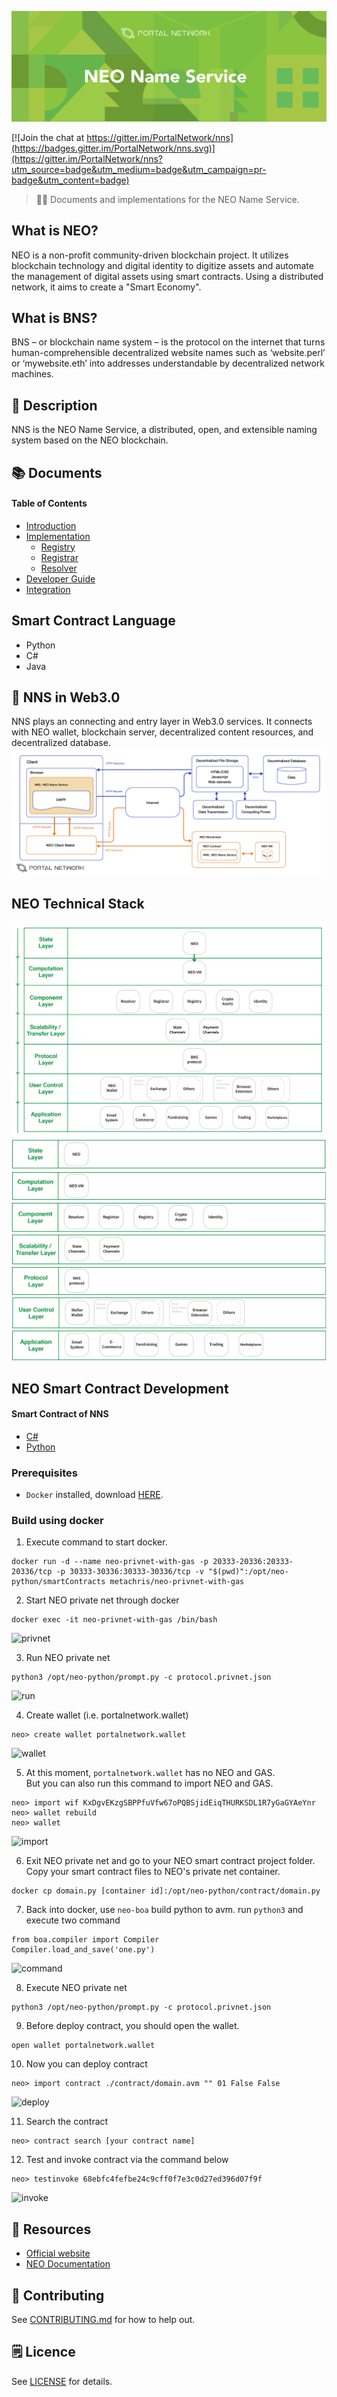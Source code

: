 ![NEO Name Service](./assets/title.jpg)

[![Join the chat at https://gitter.im/PortalNetwork/nns](https://badges.gitter.im/PortalNetwork/nns.svg)](https://gitter.im/PortalNetwork/nns?utm_source=badge&utm_medium=badge&utm_campaign=pr-badge&utm_content=badge)

> 📗🌐 Documents and implementations for the NEO Name Service.

## What is NEO?
NEO is a non-profit community-driven blockchain project. It utilizes blockchain technology and digital identity to digitize assets and automate the management of digital assets using smart contracts. Using a distributed network, it aims to create a "Smart Economy".

## What is BNS?
BNS – or blockchain name system – is the protocol on the internet that turns human-comprehensible decentralized website names such as ‘website.perl’ or ‘mywebsite.eth’ into addresses understandable by decentralized network machines.

## 📝 Description

NNS is the NEO Name Service, a distributed, open, and extensible naming system based on the NEO blockchain.

## 📚 Documents

#### Table of Contents
-  [Introduction](./docs/INTRODUCTION.md)
-  [Implementation](./docs/IMPLEMENTATION.md)
    - [Registry](./docs/REGISTRY.md)
    - [Registrar](./docs/REGISTRAR.md)
    - [Resolver](./docs/RESOLVER.md)
-  [Developer Guide](./nns/README.md)
-  [Integration](./docs/INTEGRATION.md)

## Smart Contract Language
- Python
- C#
- Java

## 📍 NNS in Web3.0
NNS plays an connecting and entry layer in Web3.0 services. It connects with NEO wallet, blockchain server, decentralized content resources, and decentralized database.
![NEO web3](./assets/NEO-web3.png)

## NEO Technical Stack
![Technical Stack](./assets/1.png)
![State Layer](./assets/1-02.png)
![Computation Layer](./assets/1-03.png)
![Component Layer](./assets/1-04.png)
![Transfer Layer](./assets/1-05.png)
![Protocol Layer](./assets/1-06.png)
![User Control Layer](./assets/1-07.png)
![Application Layer](./assets/1-08.png)

## NEO Smart Contract Development

#### Smart Contract of NNS
- [C#](./nns/dotnet/)
- [Python](./nns/python/)

### Prerequisites
- `Docker` installed, download [HERE](https://download.docker.com/mac/stable/Docker.dmg).

### Build using docker
1. Execute command to start docker.
```
docker run -d --name neo-privnet-with-gas -p 20333-20336:20333-20336/tcp -p 30333-30336:30333-30336/tcp -v "$(pwd)":/opt/neo-python/smartContracts metachris/neo-privnet-with-gas
```

2. Start NEO private net through docker
```
docker exec -it neo-privnet-with-gas /bin/bash
```  
![privnet](https://i.imgur.com/mHDlagb.png)

3. Run NEO private net
```
python3 /opt/neo-python/prompt.py -c protocol.privnet.json
``` 
![run](https://i.imgur.com/opDfFfU.png)

4. Create wallet (i.e. portalnetwork.wallet)
```
neo> create wallet portalnetwork.wallet
```
![wallet](https://i.imgur.com/Kaherpk.png)

5. At this moment, `portalnetwork.wallet` has no NEO and GAS.   
But you can also run this command to import NEO and GAS.  
```
neo> import wif KxDgvEKzgSBPPfuVfw67oPQBSjidEiqTHURKSDL1R7yGaGYAeYnr
neo> wallet rebuild
neo> wallet
```
![import](https://i.imgur.com/HEgOsWF.png)

6. Exit NEO private net and go to your NEO smart contract project folder.   
Copy your smart contract files to NEO's private net container.
```
docker cp domain.py [container id]:/opt/neo-python/contract/domain.py
```

7. Back into docker, use `neo-boa` build python to avm. run `python3` and execute two command
```
from boa.compiler import Compiler
Compiler.load_and_save('one.py')
``` 
![command](https://i.imgur.com/q5pPrWN.png)

8. Execute NEO private net 
```
python3 /opt/neo-python/prompt.py -c protocol.privnet.json
```

9. Before deploy contract, you should open the wallet. 
```
open wallet portalnetwork.wallet
```

10. Now you can deploy contract 
```
neo> import contract ./contract/domain.avm "" 01 False False
```
![deploy](https://i.imgur.com/a0XQOJO.png)

11. Search the contract
```
neo> contract search [your contract name]
```

12. Test and invoke contract via the command below
```
neo> testinvoke 68ebfc4fefbe24c9cff0f7e3c0d27ed396d07f9f
```
![invoke](https://i.imgur.com/psWIeVe.png)

## 🔗 Resources
- [Official website](https://neo.org/)
- [NEO Documentation](http://docs.neo.org/en-us/index.html)

## 📣 Contributing
See [CONTRIBUTING.md](./CONTRIBUTING.md) for how to help out.

## 🗒 Licence
See [LICENSE](./LICENSE) for details.
